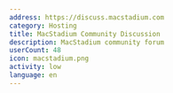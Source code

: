 ```yaml
---
address: https://discuss.macstadium.com
category: Hosting
title: MacStadium Community Discussion
description: MacStadium community forum
userCount: 48
icon: macstadium.png
activity: low
language: en
---
```

